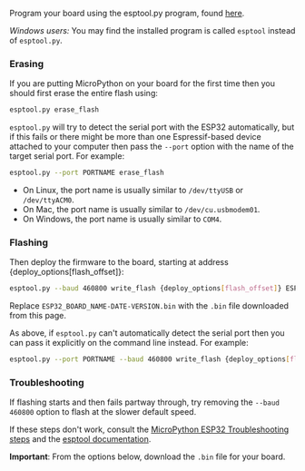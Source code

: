 Program your board using the esptool.py program, found [here](https://docs.espressif.com/projects/esptool/en/latest/{mcu}/).

*Windows users:* You may find the installed program is called `esptool` instead of `esptool.py`.

### Erasing

If you are putting MicroPython on your board for the first time then you should
first erase the entire flash using:

```bash
esptool.py erase_flash
```

`esptool.py` will try to detect the serial port with the ESP32 automatically,
but if this fails or there might be more than one Espressif-based device
attached to your computer then pass the `--port` option with the name of the
target serial port. For example:

```bash
esptool.py --port PORTNAME erase_flash
```

* On Linux, the port name is usually similar to `/dev/ttyUSB` or `/dev/ttyACM0`.
* On Mac, the port name is usually similar to `/dev/cu.usbmodem01`.
* On Windows, the port name is usually similar to `COM4`.

### Flashing

Then deploy the firmware to the board, starting at address {deploy_options[flash_offset]}:

```bash
esptool.py --baud 460800 write_flash {deploy_options[flash_offset]} ESP32_BOARD_NAME-DATE-VERSION.bin
```

Replace `ESP32_BOARD_NAME-DATE-VERSION.bin` with the `.bin` file downloaded from this page.

As above, if `esptool.py` can't automatically detect the serial port
then you can pass it explicitly on the command line instead. For example:

```bash
esptool.py --port PORTNAME --baud 460800 write_flash {deploy_options[flash_offset]} ESP32_BOARD_NAME-DATE-VERSION.bin
```

### Troubleshooting

If flashing starts and then fails partway through, try removing the `--baud
460800` option to flash at the slower default speed.

If these steps don't work, consult the [MicroPython ESP32 Troubleshooting
steps](https://docs.micropython.org/en/latest/esp32/tutorial/intro.html#troubleshooting-installation-problems)
and the [esptool
documentation](https://docs.espressif.com/projects/esptool/en/latest/{mcu}/esptool/basic-options.html).

**Important**: From the options below, download the ``.bin`` file for your board.
